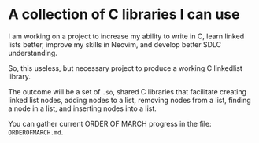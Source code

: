 # A collection of C libraries I can use

I am working on a project to increase my ability
to write in C, learn linked lists better, improve my
skills in Neovim, and develop better SDLC understanding.

So, this useless, but necessary project to produce a working
C linkedlist library.

The outcome will be a set of `.so`, shared C libraries that 
facilitate creating linked list nodes, adding nodes to a list, 
removing nodes from a list, finding a node in a list, 
and inserting nodes into a list.

You can gather current ORDER OF MARCH progress in the file: `ORDEROFMARCH.md`.


